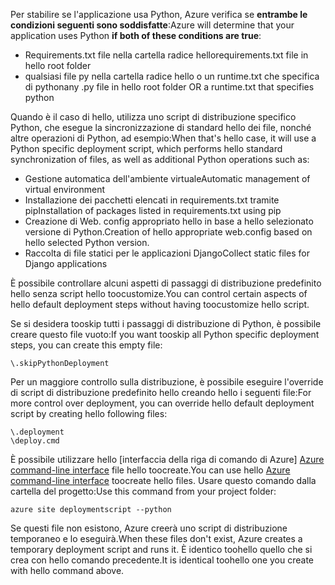 <span data-ttu-id="db219-101">Per stabilire se l'applicazione usa Python, Azure verifica se **entrambe le condizioni seguenti sono soddisfatte**:</span><span class="sxs-lookup"><span data-stu-id="db219-101">Azure will determine that your application uses Python **if both of these conditions are true**:</span></span>

* <span data-ttu-id="db219-102">Requirements.txt file nella cartella radice hello</span><span class="sxs-lookup"><span data-stu-id="db219-102">requirements.txt file in hello root folder</span></span>
* <span data-ttu-id="db219-103">qualsiasi file py nella cartella radice hello o un runtime.txt che specifica di python</span><span class="sxs-lookup"><span data-stu-id="db219-103">any .py file in hello root folder OR a runtime.txt that specifies python</span></span>

<span data-ttu-id="db219-104">Quando è il caso di hello, utilizza uno script di distribuzione specifico Python, che esegue la sincronizzazione di standard hello dei file, nonché altre operazioni di Python, ad esempio:</span><span class="sxs-lookup"><span data-stu-id="db219-104">When that's hello case, it will use a Python specific deployment script, which performs hello standard synchronization of files, as well as additional Python operations such as:</span></span>

* <span data-ttu-id="db219-105">Gestione automatica dell'ambiente virtuale</span><span class="sxs-lookup"><span data-stu-id="db219-105">Automatic management of virtual environment</span></span>
* <span data-ttu-id="db219-106">Installazione dei pacchetti elencati in requirements.txt tramite pip</span><span class="sxs-lookup"><span data-stu-id="db219-106">Installation of packages listed in requirements.txt using pip</span></span>
* <span data-ttu-id="db219-107">Creazione di Web. config appropriato hello in base a hello selezionato versione di Python.</span><span class="sxs-lookup"><span data-stu-id="db219-107">Creation of hello appropriate web.config based on hello selected Python version.</span></span>
* <span data-ttu-id="db219-108">Raccolta di file statici per le applicazioni Django</span><span class="sxs-lookup"><span data-stu-id="db219-108">Collect static files for Django applications</span></span>

<span data-ttu-id="db219-109">È possibile controllare alcuni aspetti di passaggi di distribuzione predefinito hello senza script hello toocustomize.</span><span class="sxs-lookup"><span data-stu-id="db219-109">You can control certain aspects of hello default deployment steps without having toocustomize hello script.</span></span>

<span data-ttu-id="db219-110">Se si desidera tooskip tutti i passaggi di distribuzione di Python, è possibile creare questo file vuoto:</span><span class="sxs-lookup"><span data-stu-id="db219-110">If you want tooskip all Python specific deployment steps, you can create this empty file:</span></span>

    \.skipPythonDeployment

<span data-ttu-id="db219-111">Per un maggiore controllo sulla distribuzione, è possibile eseguire l'override di script di distribuzione predefinito hello creando hello i seguenti file:</span><span class="sxs-lookup"><span data-stu-id="db219-111">For more control over deployment, you can override hello default deployment script by creating hello following files:</span></span>

    \.deployment
    \deploy.cmd

<span data-ttu-id="db219-112">È possibile utilizzare hello [interfaccia della riga di comando di Azure] [ Azure command-line interface] file hello toocreate.</span><span class="sxs-lookup"><span data-stu-id="db219-112">You can use hello [Azure command-line interface][Azure command-line interface] toocreate hello files.</span></span>  <span data-ttu-id="db219-113">Usare questo comando dalla cartella del progetto:</span><span class="sxs-lookup"><span data-stu-id="db219-113">Use this command from your project folder:</span></span>

    azure site deploymentscript --python

<span data-ttu-id="db219-114">Se questi file non esistono, Azure creerà uno script di distribuzione temporaneo e lo eseguirà.</span><span class="sxs-lookup"><span data-stu-id="db219-114">When these files don't exist, Azure creates a temporary deployment script and runs it.</span></span>  <span data-ttu-id="db219-115">È identico toohello quello che si crea con hello comando precedente.</span><span class="sxs-lookup"><span data-stu-id="db219-115">It is identical toohello one you create with hello command above.</span></span>

[Azure command-line interface]: http://azure.microsoft.com/downloads/
